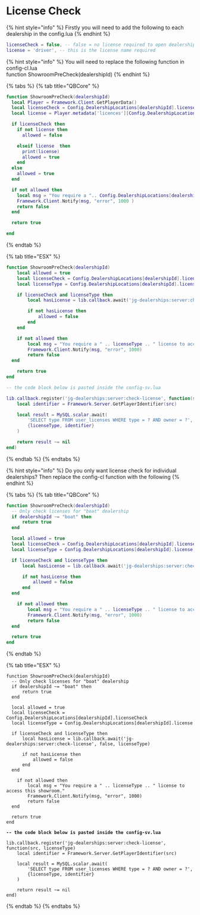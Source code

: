 # License Check

{% hint style="info" %}
Firstly you will need to add the following to each dealership in the config.lua
{% endhint %}

```lua
licenseCheck = false, -- false = no license required to open dealership
license = 'driver', -- this is the license name required 
```

{% hint style="info" %}
You will need to replace the following function in config-cl.lua\
function ShowroomPreCheck(dealershipId)
{% endhint %}

{% tabs %}
{% tab title="QBCore" %}
```lua
function ShowroomPreCheck(dealershipId)
  local Player = Framework.Client.GetPlayerData()
  local licenseCheck = Config.DealershipLocations[dealershipId].licenseCheck
  local license = Player.metadata['licences'][Config.DealershipLocations[dealershipId].license]

  if licenseCheck then
    if not license then
      allowed = false

    elseif license  then
      print(license)
      allowed = true
    end
  else
    allowed = true
  end

  if not allowed then
    local msg = "You require a ".. Config.DealershipLocations[dealershipId].license
    Framework.Client.Notify(msg, "error", 1000 )
    return false
  end

  return true

end
```
{% endtab %}

{% tab title="ESX" %}
```lua
function ShowroomPreCheck(dealershipId)
    local allowed = true
    local licenseCheck = Config.DealershipLocations[dealershipId].licenseCheck
    local licenseType = Config.DealershipLocations[dealershipId].license

    if licenseCheck and licenseType then
        local hasLicense = lib.callback.await('jg-dealerships:server:check-license', false, licenseType)

        if not hasLicense then
            allowed = false
        end
    end

    if not allowed then
        local msg = "You require a " .. licenseType .. " license to access this showroom."
        Framework.Client.Notify(msg, "error", 1000)
        return false
  end

    return true
end

-- the code block below is pasted inside the config-sv.lua

lib.callback.register('jg-dealerships:server:check-license', function(src, licenseType)
    local identifier = Framework.Server.GetPlayerIdentifier(src)

    local result = MySQL.scalar.await(
        'SELECT type FROM user_licenses WHERE type = ? AND owner = ?',
        {licenseType, identifier}
    )

    return result ~= nil
end)

```
{% endtab %}
{% endtabs %}

{% hint style="info" %}
Do you only want license check for individual dealerships? Then replace the config-cl function with the following
{% endhint %}

{% tabs %}
{% tab title="QBCore" %}
```lua
function ShowroomPreCheck(dealershipId)
  -- Only check licenses for "boat" dealership
  if dealershipId ~= "boat" then
      return true
  end

  local allowed = true
  local licenseCheck = Config.DealershipLocations[dealershipId].licenseCheck
  local licenseType = Config.DealershipLocations[dealershipId].license

  if licenseCheck and licenseType then
      local hasLicense = lib.callback.await('jg-dealerships:server:check-license', false, licenseType)

      if not hasLicense then
          allowed = false
      end
  end

    if not allowed then
        local msg = "You require a " .. licenseType .. " license to access this showroom."
        Framework.Client.Notify(msg, "error", 1000)
        return false
  end

  return true
end
```
{% endtab %}

{% tab title="ESX" %}
<pre class="language-lua"><code class="lang-lua">function ShowroomPreCheck(dealershipId)
  -- Only check licenses for "boat" dealership
  if dealershipId ~= "boat" then
      return true
  end

  local allowed = true
  local licenseCheck = Config.DealershipLocations[dealershipId].licenseCheck
  local licenseType = Config.DealershipLocations[dealershipId].license

  if licenseCheck and licenseType then
      local hasLicense = lib.callback.await('jg-dealerships:server:check-license', false, licenseType)

      if not hasLicense then
          allowed = false
      end
  end

    if not allowed then
        local msg = "You require a " .. licenseType .. " license to access this showroom."
        Framework.Client.Notify(msg, "error", 1000)
        return false
  end

  return true
end
<strong>
</strong><strong>-- the code block below is pasted inside the config-sv.lua
</strong>
lib.callback.register('jg-dealerships:server:check-license', function(src, licenseType)
    local identifier = Framework.Server.GetPlayerIdentifier(src)

    local result = MySQL.scalar.await(
        'SELECT type FROM user_licenses WHERE type = ? AND owner = ?',
        {licenseType, identifier}
    )

    return result ~= nil
end)
</code></pre>
{% endtab %}
{% endtabs %}
